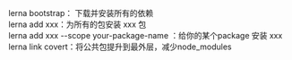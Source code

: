 lerna bootstrap： 下载并安装所有的依赖  
lerna add xxx：为所有的包安装 xxx 包  
lerna add xxx --scope your-package-name ：给你的某个package 安装 xxx   
lerna link covert：将公共包提升到最外层，减少node_modules  
